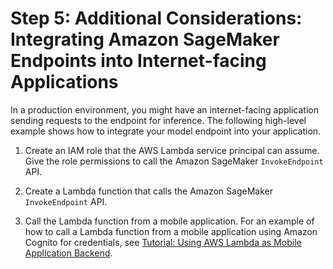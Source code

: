 # Step 5: Additional Considerations: Integrating Amazon SageMaker Endpoints into Internet\-facing Applications<a name="getting-started-client-app"></a>

In a production environment, you might have an internet\-facing application sending requests to the endpoint for inference\. The following high\-level example shows how to integrate your model endpoint into your application\.

1. Create an IAM role that the AWS Lambda service principal can assume\. Give the role permissions to call the Amazon SageMaker `InvokeEndpoint` API\.

1. Create a Lambda function that calls the Amazon SageMaker `InvokeEndpoint` API\.

1. Call the Lambda function from a mobile application\. For an example of how to call a Lambda function from a mobile application using Amazon Cognito for credentials, see [Tutorial: Using AWS Lambda as Mobile Application Backend](http://docs.aws.amazon.com/lambda/latest/dg/with-on-demand-custom-android-example.html)\. 